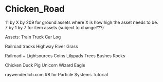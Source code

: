 # Chicken_Road

11 by X by 209 for ground assets where X is how high the asset needs to be.
7 by 1 by 7 for item assets (subject to change???)

Assets:
Train
Truck
Car
Log

Railroad tracks
Highway
River
Grass

Railroad + Lightsources
Coins
Lilypads
Trees
Bushes
Rocks

Chicken
Duck
Pig
Unicorn
Wizard
Eagle

raywenderlich.com #8 for Particle Systems Tutorial
